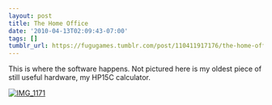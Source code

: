 ```yaml
---
layout: post
title: The Home Office
date: '2010-04-13T02:09:43-07:00'
tags: []
tumblr_url: https://fugugames.tumblr.com/post/110411917176/the-home-office
---
```

This is where the software happens. Not pictured here is my oldest piece of still useful hardware, my HP15C calculator.

[![](http://itshardtofondlepenguins.com/wp-content/uploads/2010/04/IMG_1171-1024x768.jpg "IMG\_1171")](http://itshardtofondlepenguins.com/wp-content/uploads/2010/04/IMG_1171.jpg)

